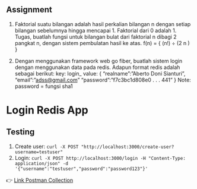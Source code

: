 ## Assignment

1. Faktorial suatu bilangan adalah hasil perkalian bilangan n dengan setiap
bilangan sebelumnya hingga mencapai 1. Faktorial dari 0 adalah 1.
Tugas, buatlah fungsi untuk bilangan bulat dari faktorial n dibagi 2 pangkat n,
dengan sistem pembulatan hasil ke atas.
f(n) = { (n!) ÷ (2
n
) }

2. Dengan menggunakan framework web go fiber, buatlah sistem login dengan
menggunakan data pada redis.
Adapun format redis adalah sebagai berikut:
key: login_<username>
value:
{
“realname”:”Aberto Doni Sianturi”,
“email”:”adss@gmail.com”
“password”:”f7c3bc1d808e0 . . . 441”
}
Note: password = fungsi sha1

# Login Redis App

## Testing

1. Create user: `curl -X POST "http://localhost:3000/create-user?username=testuser"`
2. Login: `curl -X POST http://localhost:3000/login -H "Content-Type: application/json" -d '{"username":"testuser","password":"password123"}'`

👉 [Link Postman Collection](https://web.postman.co/workspace/My-Workspace~5d9abfd2-d6c4-4b08-81b0-6ea048c5fbc9/collection/35986123-7ad20219-fc47-4f1d-8bd5-bb4633a35634?action=share&source=copy-link&creator=35986123)
